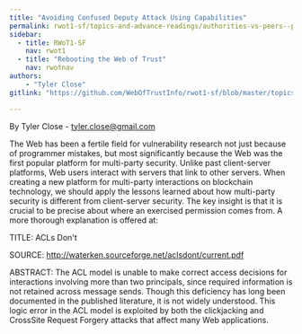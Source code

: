 ```yaml
---
title: "Avoiding Confused Deputy Attack Using Capabilities"
permalink: rwot1-sf/topics-and-advance-readings/authorities-vs-peers--pain-points-in-security/
sidebar:
  - title: RWoT1-SF
    nav: rwot1
  - title: "Rebooting the Web of Trust"
    nav: rwotnav
authors:
	- "Tyler Close"
gitlink: "https://github.com/WebOfTrustInfo/rwot1-sf/blob/master/topics-and-advance-readings/AvoidingConfusedDeputyAttackUsingCapabilities.md"

---
```



By Tyler Close - tyler.close@gmail.com

The Web has been a fertile field for vulnerability research not just because of programmer mistakes, but most significantly because the Web was the first popular platform for multi-party security. Unlike past client-server platforms, Web users interact with servers that link to other servers. When creating a new platform for multi-party interactions on blockchain technology, we should apply the lessons learned about how multi-party security is different from client-server security. The key insight is that it is crucial to be precise about where an exercised permission comes from. A more thorough explanation is offered at:

TITLE: ACLs Don't

SOURCE: http://waterken.sourceforge.net/aclsdont/current.pdf

ABSTRACT: The ACL model is unable to make correct access decisions for interactions involving more than two principals, since required information is not retained across message sends. Though this deficiency has long been documented in the published literature, it is not widely understood. This logic error in the ACL model is exploited by both the clickjacking and CrossSite Request Forgery attacks that affect many Web applications.
